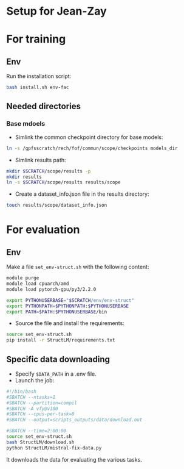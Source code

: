 # Setup for Jean-Zay

# For training

## Env
Run the installation script:
```bash
bash install.sh env-fac
```

## Needed directories

### Base mdoels
- Simlink the common checkpoint directory for base models:
```bash
ln -s /gpfsscratch/rech/fof/commun/scope/checkpoints models_dir
```

- Simlink results path:
```bash
mkdir $SCRATCH/scope/results -p
mkdir results
ln -s $SCRATCH/scope/results results/scope
```

- Create a dataset_info.json file in the results directory:
```bash
touch results/scope/dataset_info.json
```

# For evaluation

## Env

Make a file `set_env-struct.sh` with the following content:
```bash
module purge
module load cpuarch/amd
module load pytorch-gpu/py3/2.2.0

export PYTHONUSERBASE="$SCRATCH/env/env-struct"
export PYTHONPATH=$PYTHONPATH:$PYTHONUSERBASE
export PATH=$PATH:$PYTHONUSERBASE/bin
```
- Source the file and install the requirements:
```bash
source set_env-struct.sh
pip install -r StructLM/requirements.txt
```
## Specific data downloading
- Specify `$DATA_PATH` in a .env file.
- Launch the job:
```bash
#!/bin/bash
#SBATCH --ntasks=1
#SBATCH --partition=compil
#SBATCH -A vfy@v100
#SBATCH --cpus-per-task=8
#SBATCH --output=scripts_outputs/data/download.out

#SBATCH --time=2:00:00
source set_env-struct.sh
bash StructLM/download.sh
python StructLM/mistral-fix-data.py
```
It downloads the data for evaluating the various tasks.